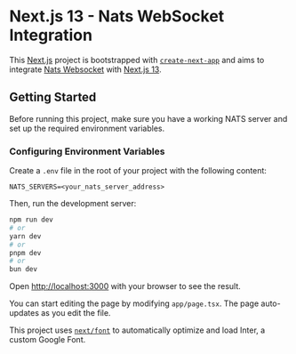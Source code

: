 # Next.js 13 - Nats WebSocket Integration

This [Next.js](https://nextjs.org/) project is bootstrapped with [`create-next-app`](https://github.com/vercel/next.js/tree/canary/packages/create-next-app) and aims to integrate [Nats Websocket](https://github.com/nats-io/nats.ws) with [Next.js 13](https://nextjs.org/).


## Getting Started

Before running this project, make sure you have a working NATS server and set up the required environment variables.

### Configuring Environment Variables

Create a `.env` file in the root of your project with the following content:

```env
NATS_SERVERS=<your_nats_server_address>
```

Then, run the development server:

```bash
npm run dev
# or
yarn dev
# or
pnpm dev
# or
bun dev
```

Open [http://localhost:3000](http://localhost:3000) with your browser to see the result.

You can start editing the page by modifying `app/page.tsx`. The page auto-updates as you edit the file.

This project uses [`next/font`](https://nextjs.org/docs/basic-features/font-optimization) to automatically optimize and load Inter, a custom Google Font.
